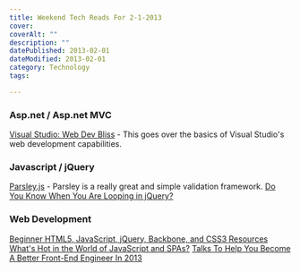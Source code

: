```yaml
---
title: Weekend Tech Reads For 2-1-2013
cover: 
coverAlt: ""
description: ""
datePublished: 2013-02-01  
dateModified: 2013-02-01 
category: Technology
tags:

---
```


### Asp.net / Asp.net MVC

[Visual Studio: Web Dev Bliss](http://net.tutsplus.com/articles/general/visual-studio-web-dev-bliss) - This goes over the basics of Visual Studio's web development capabilities.



### Javascript / jQuery

[Parsley.js](http://parsleyjs.org/index.html) - Parsley is a really great and simple validation framework.
[Do You Know When You Are Looping in jQuery?](http://www.elijahmanor.com/2013/01/yo-dawg-i-herd-you-like-loops-so-jquery.html)



### Web Development

[Beginner HTML5, JavaScript, jQuery, Backbone, and CSS3 Resources](http://www.elijahmanor.com/2013/01/beginner-html5-javascript-jquery.html)
[What's Hot in the World of JavaScript and SPAs?](http://weblogs.asp.net/dwahlin/archive/2013/01/13/what-s-hot-in-the-world-of-javascript-and-spas.aspx)
[Talks To Help You Become A Better Front-End Engineer In 2013](http://www.smashingmagazine.com/2012/12/22/talks-to-help-you-become-a-better-front-end-engineer-in-2013/)
